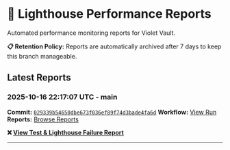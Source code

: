 # 🔦 Lighthouse Performance Reports

Automated performance monitoring reports for Violet Vault.

**📋 Retention Policy:** Reports are automatically archived after 7 days to keep this branch manageable.

## Latest Reports

### 2025-10-16 22:17:07 UTC - main

**Commit:** [`029339b54650dbe673f036ef89f74d3bade4fa6d`](https://github.com/thef4tdaddy/violet-vault/commit/029339b54650dbe673f036ef89f74d3bade4fa6d)
**Workflow:** [View Run](https://github.com/thef4tdaddy/violet-vault/actions/runs/18576256600)
**Reports:** [Browse Reports](https://github.com/thef4tdaddy/violet-vault/tree/lighthouse-reports/reports/main/2025-10-16_22-17-05)

**❌ [View Test & Lighthouse Failure Report](./reports/main/2025-10-16_22-17-05/test-and-lighthouse-failures.md)**


---

